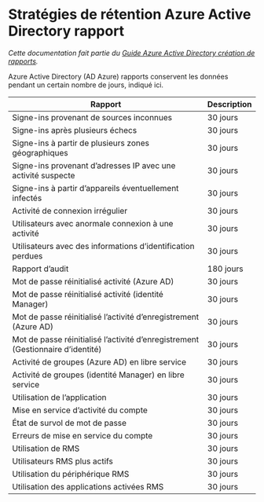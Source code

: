 <properties
    pageTitle="Stratégies de rétention Azure Active Directory rapport | Microsoft Azure"
    description="Stratégies de rétention des données de rapport dans votre Azure Active Directory"
    services="active-directory"
    documentationCenter=""
    authors="dhanyahk"
    manager="femila"
    editor=""/>

<tags
    ms.service="active-directory"
    ms.devlang="na"
    ms.topic="article"
    ms.tgt_pltfrm="na"
    ms.workload="identity"
    ms.date="03/07/2016"
    ms.author="dhanyahk"/>

# <a name="azure-active-directory-report-retention-policies"></a>Stratégies de rétention Azure Active Directory rapport

*Cette documentation fait partie du [Guide Azure Active Directory création de rapports](active-directory-reporting-guide.md).*

Azure Active Directory (AD Azure) rapports conservent les données pendant un certain nombre de jours, indiqué ici.

Rapport                                                  | Description
------------------------------------------------------- | -----------
Signe-ins provenant de sources inconnues                           | 30 jours
Signe-ins après plusieurs échecs                        | 30 jours
Signe-ins à partir de plusieurs zones géographiques                      | 30 jours
Signe-ins provenant d’adresses IP avec une activité suspecte     | 30 jours
Signe-ins à partir d’appareils éventuellement infectés                 | 30 jours
Activité de connexion irrégulier                              | 30 jours
Utilisateurs avec anormale connexion à une activité                   | 30 jours
Utilisateurs avec des informations d’identification perdues                           | 30 jours
Rapport d’audit                                            | 180 jours
Mot de passe réinitialisé activité (Azure AD)                      | 30 jours
Mot de passe réinitialisé activité (identité Manager)              | 30 jours
Mot de passe réinitialisé l’activité d’enregistrement (Azure AD)         | 30 jours
Mot de passe réinitialisé l’activité d’enregistrement (Gestionnaire d’identité) | 30 jours
Activité de groupes (Azure AD) en libre service                 | 30 jours
Activité de groupes (identité Manager) en libre service         | 30 jours
Utilisation de l’application                                       | 30 jours
Mise en service d’activité du compte                           | 30 jours
État de survol de mot de passe                                | 30 jours
Erreurs de mise en service du compte                             | 30 jours
Utilisation de RMS                                               | 30 jours
Utilisateurs RMS plus actifs                                   | 30 jours
Utilisation du périphérique RMS                                        | 30 jours
Utilisation des applications activées RMS                           | 30 jours
